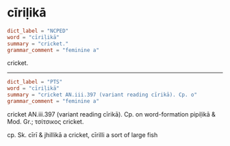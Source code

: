 # cīriḷikā

``` toml
dict_label = "NCPED"
word = "cīriḷikā"
summary = "cricket."
grammar_comment = "feminine a"
```

cricket.

--------------------

``` toml
dict_label = "PTS"
word = "cīriḷikā"
summary = "cricket AN.iii.397 (variant reading cīrikā). Cp. o"
grammar_comment = "feminine a"
```

cricket AN.iii.397 (variant reading cīrikā). Cp. on word\-formation pipiḷikā & Mod. Gr.; τσίτσικος cricket.

cp. Sk. cīrī & jhillikā a cricket, cīrilli a sort of large fish

